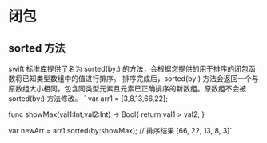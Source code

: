 # 闭包
## sorted 方法
swift 标准库提供了名为 sorted(by:) 的方法，会根据您提供的用于排序的闭包函数将已知类型数组中的值进行排序。
排序完成后，sorted(by:) 方法会返回一个与原数组大小相同，包含同类型元素且元素已正确排序的新数组。原数组不会被 sorted(by:) 方法修改。 
`
var arr1 = [3,8,13,66,22];


func showMax(val1:Int,val2:Int) -> Bool{
	return val1 > val2;
}

var newArr = arr1.sorted(by:showMax);
// 排序结果  [66, 22, 13, 8, 3]`
